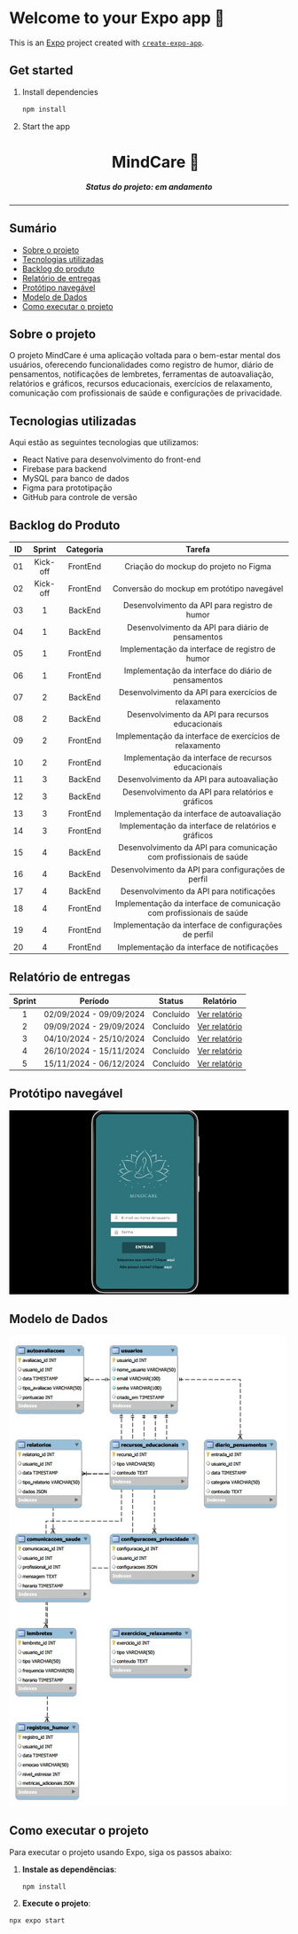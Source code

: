 # Welcome to your Expo app 👋

This is an [Expo](https://expo.dev) project created with [`create-expo-app`](https://www.npmjs.com/package/create-expo-app).

## Get started

1. Install dependencies

   ```bash
   npm install
   ```

2. Start the app<h1 align="center">MindCare 🎯</h1>
<H5 align="center"> Status do projeto: em andamento </H5>

<hr> 

## Sumário

- [Sobre o projeto](#Sobre-o-projeto)
- [Tecnologias utilizadas](#Tecnologias-utilizadas)
- [Backlog do produto](#Backlog-do-produto)
- [Relatório de entregas](#Relatório-de-entregas)
- [Protótipo navegável](#Protótipo-navegável)
- [Modelo de Dados](#Modelo-de-Dados)
- [Como executar o projeto](#Como-executar-o-projeto)

## Sobre o projeto

O projeto MindCare é uma aplicação voltada para o bem-estar mental dos usuários, oferecendo funcionalidades como registro de humor, diário de pensamentos, notificações de lembretes, ferramentas de autoavaliação, relatórios e gráficos, recursos educacionais, exercícios de relaxamento, comunicação com profissionais de saúde e configurações de privacidade.

## Tecnologias utilizadas

Aqui estão as seguintes tecnologias que utilizamos:
- React Native para desenvolvimento do front-end
- Firebase para backend
- MySQL para banco de dados
- Figma para prototipação
- GitHub para controle de versão

## Backlog do Produto

| ID  | Sprint | Categoria | Tarefa |
|:---:|:------:|:---------:|:------:|
| 01  | Kick-off      | FrontEnd  | Criação do mockup do projeto no Figma |    
| 02  | Kick-off      | FrontEnd  | Conversão do mockup em protótipo navegável | 
| 03  | 1      | BackEnd   | Desenvolvimento da API para registro de humor | 
| 04  | 1      | BackEnd   | Desenvolvimento da API para diário de pensamentos | 
| 05  | 1      | FrontEnd  | Implementação da interface de registro de humor | 
| 06  | 1      | FrontEnd  | Implementação da interface do diário de pensamentos | 
| 07  | 2      | BackEnd   | Desenvolvimento da API para exercícios de relaxamento |
| 08  | 2      | BackEnd   | Desenvolvimento da API para recursos educacionais | 
| 09  | 2      | FrontEnd  | Implementação da interface de exercícios de relaxamento | 
| 10  | 2      | FrontEnd  | Implementação da interface de recursos educacionais |  
| 11  | 3      | BackEnd   | Desenvolvimento da API para autoavaliação | 
| 12  | 3      | BackEnd   | Desenvolvimento da API para relatórios e gráficos | 
| 13  | 3      | FrontEnd  | Implementação da interface de autoavaliação |
| 14  | 3      | FrontEnd  | Implementação da interface de relatórios e gráficos |
| 15  | 4      | BackEnd   | Desenvolvimento da API para comunicação com profissionais de saúde | 
| 16  | 4      | BackEnd   | Desenvolvimento da API para configurações de perfil | 
| 17  | 4      | BackEnd   | Desenvolvimento da API para notificações | 
| 18  | 4      | FrontEnd  | Implementação da interface de comunicação com profissionais de saúde | 
| 19  | 4      | FrontEnd  | Implementação da interface de configurações de perfil |
| 20  | 4      | FrontEnd  | Implementação da interface de notificações |  

## Relatório de entregas

| Sprint | Período | Status | Relatório |
|:-----:|:----------:|:---------:|:---------:|
| 1 | 02/09/2024 - 09/09/2024 | Concluído | [Ver relatório](#Kick-off)|
| 2 | 09/09/2024 - 29/09/2024 | Concluído | [Ver relatório](https://github.com/Katianefatec/MindCare/tree/sprint-1)|
| 3 | 04/10/2024 - 25/10/2024 | Concluído | [Ver relatório](https://github.com/Katianefatec/MindCare/tree/sprint-2)| 
| 4 | 26/10/2024 - 15/11/2024 | Concluído | [Ver relatório](https://github.com/Katianefatec/MindCare/tree/sprint-3)|
| 5 | 15/11/2024 - 06/12/2024 | Concluído | [Ver relatório](https://github.com/Katianefatec/MindCare/tree/sprint-4)|

## Protótipo navegável

[![Protótipo MindCare](doc/assets/prototipo.jpg)](https://www.figma.com/proto/gaXVVA2U5GE9fN5eV7eZlH/MindCare?node-id=202-4&node-type=FRAME&t=VeZMjJBzqGrUvI4Y-1&scaling=scale-down&content-scaling=fixed&page-id=0%3A1&starting-point-node-id=223%3A58)

## Modelo de Dados

<img src="/doc/assets/modeloLogico.jpg" alt="Modelo Lógico do Banco de Dados">

## Como executar o projeto

Para executar o projeto usando Expo, siga os passos abaixo:

1. **Instale as dependências**:

   ```bash
   npm install

2.  **Execute o projeto**:

   ```bash
   npx expo start




  
